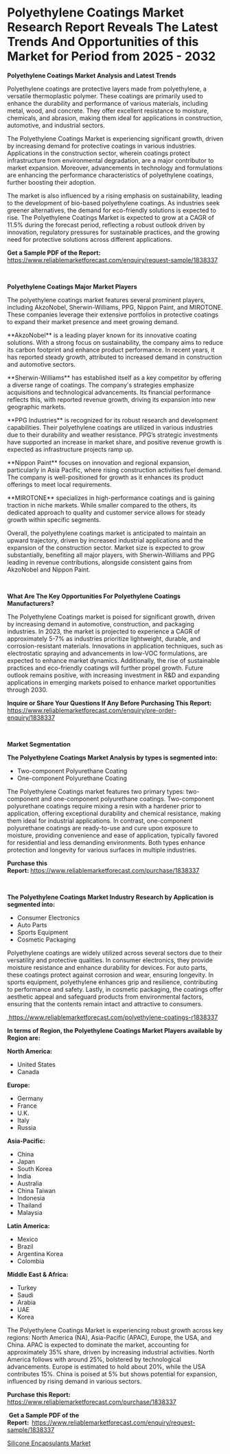 <p><h1>Polyethylene Coatings Market Research Report Reveals The Latest Trends And Opportunities of this Market for Period from 2025 - 2032</h1></p><p><strong>Polyethylene Coatings Market Analysis and Latest Trends</strong></p>
<p><p>Polyethylene coatings are protective layers made from polyethylene, a versatile thermoplastic polymer. These coatings are primarily used to enhance the durability and performance of various materials, including metal, wood, and concrete. They offer excellent resistance to moisture, chemicals, and abrasion, making them ideal for applications in construction, automotive, and industrial sectors.</p><p>The Polyethylene Coatings Market is experiencing significant growth, driven by increasing demand for protective coatings in various industries. Applications in the construction sector, wherein coatings protect infrastructure from environmental degradation, are a major contributor to market expansion. Moreover, advancements in technology and formulations are enhancing the performance characteristics of polyethylene coatings, further boosting their adoption.</p><p>The market is also influenced by a rising emphasis on sustainability, leading to the development of bio-based polyethylene coatings. As industries seek greener alternatives, the demand for eco-friendly solutions is expected to rise. The Polyethylene Coatings Market is expected to grow at a CAGR of 11.5% during the forecast period, reflecting a robust outlook driven by innovation, regulatory pressures for sustainable practices, and the growing need for protective solutions across different applications.</p></p>
<p><strong>Get a Sample PDF of the Report:&nbsp;</strong> <a href="https://www.reliablemarketforecast.com/enquiry/request-sample/1838337?utm_campaign=1893&utm_medium=2&utm_source=Github&utm_content=ia&utm_term=31012025&utm_id=polyethylene-coatings">https://www.reliablemarketforecast.com/enquiry/request-sample/1838337</a></p>
<p>&nbsp;</p>
<p><strong>Polyethylene Coatings Major Market Players</strong></p>
<p><p>The polyethylene coatings market features several prominent players, including AkzoNobel, Sherwin-Williams, PPG, Nippon Paint, and MIROTONE. These companies leverage their extensive portfolios in protective coatings to expand their market presence and meet growing demand.</p><p>**AkzoNobel** is a leading player known for its innovative coating solutions. With a strong focus on sustainability, the company aims to reduce its carbon footprint and enhance product performance. In recent years, it has reported steady growth, attributed to increased demand in construction and automotive sectors. </p><p>**Sherwin-Williams** has established itself as a key competitor by offering a diverse range of coatings. The company's strategies emphasize acquisitions and technological advancements. Its financial performance reflects this, with reported revenue growth, driving its expansion into new geographic markets.</p><p>**PPG Industries** is recognized for its robust research and development capabilities. Their polyethylene coatings are utilized in various industries due to their durability and weather resistance. PPG’s strategic investments have supported an increase in market share, and positive revenue growth is expected as infrastructure projects ramp up.</p><p>**Nippon Paint** focuses on innovation and regional expansion, particularly in Asia Pacific, where rising construction activities fuel demand. The company is well-positioned for growth as it enhances its product offerings to meet local requirements.</p><p>**MIROTONE** specializes in high-performance coatings and is gaining traction in niche markets. While smaller compared to the others, its dedicated approach to quality and customer service allows for steady growth within specific segments.</p><p>Overall, the polyethylene coatings market is anticipated to maintain an upward trajectory, driven by increased industrial applications and the expansion of the construction sector. Market size is expected to grow substantially, benefiting all major players, with Sherwin-Williams and PPG leading in revenue contributions, alongside consistent gains from AkzoNobel and Nippon Paint.</p></p>
<p>&nbsp;</p>
<p><strong>What Are The Key Opportunities For Polyethylene Coatings Manufacturers?</strong></p>
<p><p>The Polyethylene Coatings market is poised for significant growth, driven by increasing demand in automotive, construction, and packaging industries. In 2023, the market is projected to experience a CAGR of approximately 5-7% as industries prioritize lightweight, durable, and corrosion-resistant materials. Innovations in application techniques, such as electrostatic spraying and advancements in low-VOC formulations, are expected to enhance market dynamics. Additionally, the rise of sustainable practices and eco-friendly coatings will further propel growth. Future outlook remains positive, with increasing investment in R&D and expanding applications in emerging markets poised to enhance market opportunities through 2030.</p></p>
<p><strong>Inquire or Share Your Questions If Any Before Purchasing This Report:</strong> <a href="https://www.reliablemarketforecast.com/enquiry/pre-order-enquiry/1838337?utm_campaign=1893&utm_medium=2&utm_source=Github&utm_content=ia&utm_term=31012025&utm_id=polyethylene-coatings">https://www.reliablemarketforecast.com/enquiry/pre-order-enquiry/1838337</a></p>
<p>&nbsp;</p>
<p><strong>Market Segmentation</strong></p>
<p><strong>The Polyethylene Coatings Market Analysis by types is segmented into:</strong></p>
<p><ul><li>Two-component Polyurethane Coating</li><li>One-component Polyurethane Coating</li></ul></p>
<p><p>The Polyethylene Coatings market features two primary types: two-component and one-component polyurethane coatings. Two-component polyurethane coatings require mixing a resin with a hardener prior to application, offering exceptional durability and chemical resistance, making them ideal for industrial applications. In contrast, one-component polyurethane coatings are ready-to-use and cure upon exposure to moisture, providing convenience and ease of application, typically favored for residential and less demanding environments. Both types enhance protection and longevity for various surfaces in multiple industries.</p></p>
<p><strong>Purchase this Report:&nbsp;</strong><a href="https://www.reliablemarketforecast.com/purchase/1838337?utm_campaign=1893&utm_medium=2&utm_source=Github&utm_content=ia&utm_term=31012025&utm_id=polyethylene-coatings">https://www.reliablemarketforecast.com/purchase/1838337</a></p>
<p>&nbsp;</p>
<p><strong>The Polyethylene Coatings Market Industry Research by Application is segmented into:</strong></p>
<p><ul><li>Consumer Electronics</li><li>Auto Parts</li><li>Sports Equipment</li><li>Cosmetic Packaging</li></ul></p>
<p><p>Polyethylene coatings are widely utilized across several sectors due to their versatility and protective qualities. In consumer electronics, they provide moisture resistance and enhance durability for devices. For auto parts, these coatings protect against corrosion and wear, ensuring longevity. In sports equipment, polyethylene enhances grip and resilience, contributing to performance and safety. Lastly, in cosmetic packaging, the coatings offer aesthetic appeal and safeguard products from environmental factors, ensuring that the contents remain intact and attractive to consumers.</p></p>
<p><a href="https://www.reliablemarketforecast.com/polyethylene-coatings-r1838337?utm_campaign=1893&utm_medium=2&utm_source=Github&utm_content=ia&utm_term=31012025&utm_id=polyethylene-coatings">&nbsp;https://www.reliablemarketforecast.com/polyethylene-coatings-r1838337</a></p>
<p><strong>In terms of Region, the Polyethylene Coatings Market Players available by Region are:</strong></p>
<p>
    <p> <strong> North America: </strong>
        <ul>
            <li>United States</li>
            <li>Canada</li>
        </ul>
        </p> 
    <p> <strong> Europe: </strong>
        <ul>
            <li>Germany</li>
            <li>France</li>
            <li>U.K.</li>
            <li>Italy</li>
            <li>Russia</li>
        </ul>
        </p> 
    <p> <strong> Asia-Pacific: </strong>
        <ul>
            <li>China</li>
            <li>Japan</li>
            <li>South Korea</li>
            <li>India</li>
            <li>Australia</li>
            <li>China Taiwan</li>
            <li>Indonesia</li>
            <li>Thailand</li>
            <li>Malaysia</li>
        </ul>
        </p> 
    <p> <strong> Latin America: </strong>
        <ul>
            <li>Mexico</li>
            <li>Brazil</li>
            <li>Argentina Korea</li>
            <li>Colombia</li>
        </ul>
        </p> 
    <p> <strong> Middle East & Africa: </strong>
        <ul>
            <li>Turkey</li>
            <li>Saudi</li>
            <li>Arabia</li>
            <li>UAE</li>
            <li>Korea</li>
        </ul>
    </p>
    </p>
<p><p>The Polyethylene Coatings Market is experiencing robust growth across key regions: North America (NA), Asia-Pacific (APAC), Europe, the USA, and China. APAC is expected to dominate the market, accounting for approximately 35% share, driven by increasing industrial activities. North America follows with around 25%, bolstered by technological advancements. Europe is estimated to hold about 20%, while the USA contributes 15%. China is poised at 5% but shows potential for expansion, influenced by rising demand in various sectors.</p></p>
<p><strong>Purchase this Report: </strong><a href="https://www.reliablemarketforecast.com/purchase/1838337?utm_campaign=1893&utm_medium=2&utm_source=Github&utm_content=ia&utm_term=31012025&utm_id=polyethylene-coatings">https://www.reliablemarketforecast.com/purchase/1838337</a></p>
<p>&nbsp;<strong>Get a Sample PDF of the Report:&nbsp;&nbsp;</strong><a href="https://www.reliablemarketforecast.com/enquiry/request-sample/1838337?utm_campaign=1893&utm_medium=2&utm_source=Github&utm_content=ia&utm_term=31012025&utm_id=polyethylene-coatings">https://www.reliablemarketforecast.com/enquiry/request-sample/1838337</a></p>
<p><strong></strong></p>
<p><p><a href="https://github.com/PeterParrish5/Market-Research-Report-List-7/blob/main/silicone-encapsulants-market.md?utm_campaign=1893&utm_medium=2&utm_source=Github&utm_content=ia&utm_term=31012025&utm_id=polyethylene-coatings">Silicone Encapsulants Market</a></p></p>